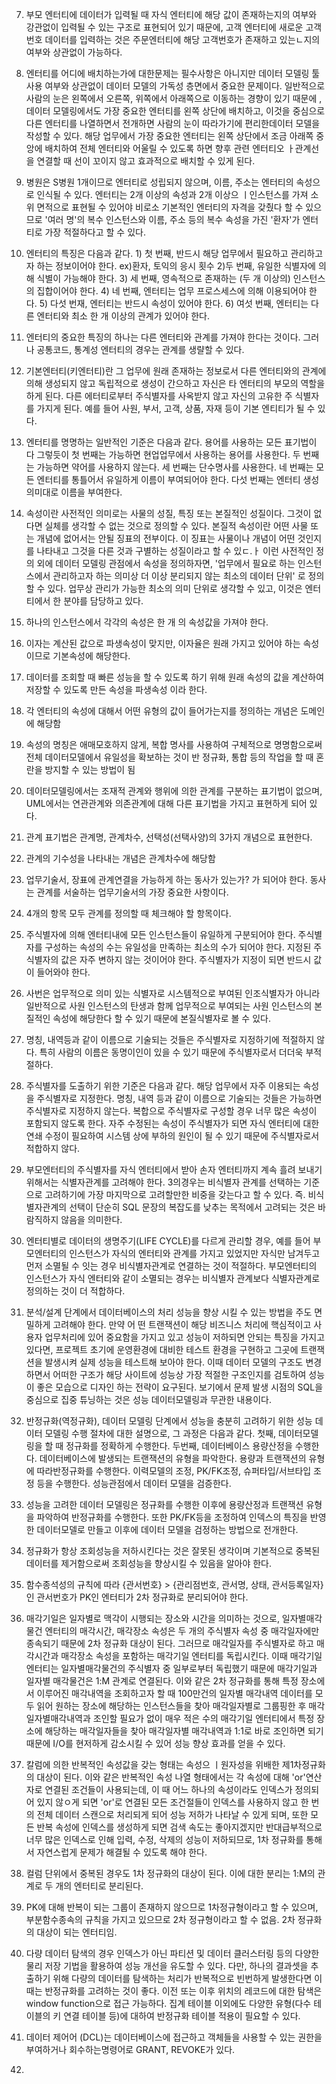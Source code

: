 7. 부모 엔터티에 데이터가 입력될 때 자식 엔터티에 해당 값이 존재하는지의 여부와 강관없이 입력될 수 있는 구조로 표현되어 있기 때문에, 고객 엔터티에 새로운 고객번호 데이터를 입력하는 것은 주문엔터티에 해당 고객번호가 존재하고 있는ㄴ지의 여부와 상관없이 가능하다.
8.  엔터티를 어디에 배치하는가에 대한문제는 필수사항은 아니지만 데이터 모델링 툴 사용 여부와 상관없이 데이터 모델의 가독성 층면에서 중요한 문제이다. 일반적으로 사람의 눈은 왼쪽에서 오른쪽, 위쪽에서 아래쪽으로 이동하는 경향이 있기 때문에 , 데이터 모델링에서도 가장 중요한 엔터티를 왼쪽 상단에 배치하고, 이것을 중심으로 다른 엔터티를 나열하면서 전개하면 사람의 눈이 따라가기에 편리한데이터 모델을 작성할 수 있다. 해당 업무에서 가장 중요한 엔터티는 왼쪽 상단에서 조금 아래쪽 중앙에 배치하여 전체 엔터티와 어울릴 수 있도록 하면 향후 관련 엔터티오 ㅏ관계선을 연결할 때 선이 꼬이지 않고 효과적으로 배치할 수 있게 된다.
9. 병원은 S병원 1개이므로 엔터티로 성립되지 않으며, 이름, 주소는 엔터티의 속성으로 인식될 수 있다. 엔터티는 2개 이상의 속성과 2개 이상으 ㅣ인스턴스를 가져 소위 면적으로 표현될 수 있어야 비로소 기본적인 엔터티의 자격을 갖췄다 할 수 있으므로 '여러 명'의 복수 인스턴스와 이름, 주소 등의 복수 속성을 가진 '환자'가 엔터티로 가장 적절하다고 할 수 있다.
10. 엔터티의 특징은 다음과 같다. 1) 첫 번째, 반드시 해당 업무에서 필요하고 관리하고자 하는 정보이어야 한다. ex)환자, 토익의 응시 횟수 2)두 번째, 유일한 식별자에 의해 식별이 가능해야 한다. 3) 세 번째, 영속적으로 존재하는 (두 개 이상의) 인스턴스의 집합이어야 한다. 4) 네 번째, 엔터티는 업무 프로스세스에 의해 이용되어야 한다. 5) 다섯 번재, 엔터티는 반드시 속성이 있어야 한다. 6) 여섯 번째, 엔터티는 다른 엔터티와 최소 한 개 이상의 관계가 있어야 한다.
11. 엔터티의 중요한 특징의 하나는 다른 엔터티와 관계를 가져야 한다는 것이다. 그러나 공통코드, 통계성 엔터티의 경우는 관계를 생랼할 수 있다.
12. 기본엔터티(키엔터티)란 그 업무에 원래 존재하는 정보로서 다른 엔터티와의 관계에 의해 생성되지 않고 독립적으로 생성이 간으하고 자신은 타 엔터티의 부모의 역할을 하게 된다. 다른 에터티로부터 주식별자를 사옥받지 않고 자신의 고유한 주 식별자를 가지게 된다. 예를 들어 사원, 부서, 고객, 상품, 자재 등이 기본 엔티티가 될 수 있다.
13. 엔터티를 명명하는 일반적인 기준은 다음과 같다. 용어를 사용하는 모든 표기법이 다 그렇듯이 첫 번째는 가능하면 현업업무에서 사용하는 용어를 사용한다. 두 번째는 가능하면 약어를 사용하지 않는다. 세 번째는 단수명사를 사용한다. 네 번째는 모든 엔터티를 통틀어서 유일하게 이름이 부여되어야 한다. 다섯 번째는 엔터티 생성의미대로 이름을 부여한다.
14. 속성이란 사전적인 의미로는 사물의 성질, 특징 또는 본질적인 성질이다. 그것이 없다면 실체를 생각할 수 없는 것으로 정의할 수 있다. 본질적 속성이란 어떤 사물 또는 개념에 없어서는 안될 징표의 전부이다. 이 징표는 사물이나 개념이 어떤 것인지를 나타내고 그것을 다른 것과 구별하는 성질이라고 할 수 있ㄷ.ㅏ 이런 사전적인 정의 외에 데이터 모델링 관점에서 속성을 정의하자면, '업무에서 필요로 하는 인스턴스에서 관리하고자 하는 의미상 더 이상 분리되지 않는 최소의 데이터 단위' 로 정의할 수 있다. 업무상 관리가 가능한 최소의 의미 단위로 생각할 수 있고, 이것은 엔터티에서 한 분야를 담당하고 있다.
15. 하나의 인스턴스에서 각각의 속성은 한 개 의 속성값을 가져야 한다.
16. 이자는 계산된 값으로 파생속성이 맞지만, 이자율은 원래 가지고 있어야 하는 속성이므로 기본속성에 해당한다.
17. 데이터를 조회할 때 빠른 성능을 할 수 있도록 하기 위해 원래 속성의 값을 계산하여 저장할 수 있도록 만든 속성을 파생속성 이라 한다.
18. 각 엔터티의 속성에 대해서 어떤 유형의 값이 들어가는지를 정의하는 개념은 도메인에 해당함
19. 속성의 명칭은 애매모호하지 않게, 복합 명사를 사용하여 구체적으로 명명함으로써 전체 데이터모델에서 유일성을 확보하는 것이 반 정규화, 통합 등의 작업을 할 때 혼란을 방지할 수 있는 방법이 됨
20. 데이터모델링에서는 조재적 관계와 행위에 의한 관계를 구분하는 표기법이 없으며, UML에서는 연관관계와 의존관계에 대해 다른 표기법을 가지고 표현하게 되어 있다.
21. 관계 표기법은 관계명, 관계차수, 선택성(선택사양)의 3가지 개념으로 표현한다.
22. 관계의 기수성을 나타내는 개념은 관계차수에 해당함
23. 업무기술서, 장표에 관계연결을 가능하게 하는 동사가 있는가? 가 되어야 한다. 동사는 관계를 서술하는 업무기술서의 가장 중요한 사항이다.
24. 4개의 항목 모두 관계를 정의할 때 체크해야 할 항목이다.
25. 주식별자에 의해 엔터티내에 모든 인스턴스들이 유일하게 구분되어야 한다. 주식별자를 구성하는 속성의 수는 유일성을 만족하는 최소의 수가 되어야 한다. 지정된 주식별자의 값은 자주 변하지 않는 것이어야 한다. 주식별자가 지정이 되면 반드시 값이 들어와야 한다.
26. 사번은 업무적으로 의미 있는 식별자로 시스템적으로 부여된 인조식별자가 아니라 일반적으로 사원 인스턴스의 탄생과 함께 업무적으로 부여되는 사원 인스턴스의 본질적인 속성에 해당한다 할 수 있기 때문에 본질식별자로 볼 수 있다.
27. 명칭, 내역등과 같이 이름으로 기술되는 것들은 주식별자로 지정하기에 적절하지 않다. 특히 사람의 이름은 동명이인이 있을 수 있기 때문에 주식별자로서 더더욱 부적절하다.
28. 주식별자를 도출하기 위한 기준은 다음과 같다. 해당 업무에서 자주 이용되는 속성을 주식별자로 지정한다. 명칭, 내역 등과 같이 이름으로 기술되는 것들은 가능하면 주식별자로 지정하지 않는다. 복합으로 주식별자로 구성할 경우 너무 많은 속성이 포함되지 않도록 한다. 자주 수정된는 속성이 주식별자가 되면 자식 엔터티에 대한 연쇄 수정이 필요하여 시스템 상에 부하의 원인이 될 수 있기 때문에 주식별자로서 적합하지 않다.
29. 부모엔터티의 주식별자를 자식 엔터티에서 받아 손자 엔터티까지 계속 흘려 보내기 위해서는 식별자관계를 고려해야 한다. 3의경우는 비식별자 관계를 선택하는 기준으로 고려하기에 가장 마지막으로 고려할만한 비중을 갖는다고 할 수 있다. 즉. 비식별자관계의 선택이 단순히 SQL 문장의 복잡도를 낮추는 목적에서 고려되는 것은 바람직하지 않음을 의미한다.
30. 엔터티별로 데이터의 생명주기(LIFE CYCLE)를 다르게 관리할 경우, 예를 들어 부모엔터티의 인스턴스가 자식의 엔터티와 관계를 가지고 있었지만 자식만 남겨두고 먼저 소멸될 수 잇는 경우 비식별자관계로 연결하는 것이 적절하다. 부모엔터티의 인스턴스가 자식 엔터티와 같이 소멸되는 경우는 비식별자 관계보다 식별자관계로 정의하는 것이 더 적합하다.
31. 분석/설계 단계에서 데이터베이스의 처리 성능을 향상 시킬 수 있는 방법을 주도 면밀하게 고려해야 한다. 만약 어 떤 트랜잭션이 해당 비즈니스 처리에 핵심적이고 사용자 업무처리에 있어 중요함을 가지고 있고 성능이 저하되면 안되는 특징을 가지고 있다면, 프로젝트 초기에 운영환경에 대비한 테스트 환경을 구현하고 그곳에 트랜잭션을 발생시켜 실제 성능을 테스트해 보아야 한다. 이때 데이터 모델의 구조도 변경하면서 어떠한 구조가 해당 사이트에 성능상 가장 적절한 구조인지를 검토하여 성능이 좋은 모습으로 디자인 하는 전략이 요구된다. 보기에서 문제 발생 시점의 SQL을 중심으로 집중 튜닝하는 것은 성능 데이터모델링과 무관한 내용이다.
32. 반정규화(역정규화), 데이터 모델링 단계에서 성능을 충분히 고려하기 위한 성능 데이터 모델링 수행 절차에 대한 설명으로, 그 과정은 다음과 같다. 첫째, 데이터모델링을 할 때 정규화를 정확하게 수행한다. 두번째, 데이터베이스 용량산정을 수행한다. 데이터베이스에 발생되는 트랜잭션의 유형을 파악한다. 용량과 트랜잭션의 유형에 따라반정규화를 수행한다. 이력모델의 조정, PK/FK조정, 슈퍼타입/서브타입 조정 등을 수행한다. 성능관점에서 데이터 모델을 검증한다.
33. 성능을 고려한 데이터 모델링은 정규화를 수행한 이후에 용량산정과 트랜잭션 유형을 파악하여 반정규화를 수행한다. 또한 PK/FK등을 조정하여 인덱스의 특징을 반영한 데이터모델로 만들고 이후에 데이터 모델을 검정하는 방법으로 전개한다.
34. 정규화가 항상 조회성능을 저하시킨다는 것은 잘못된 생각이며 기본적으로 중복된 데이터를 제거함으로써 조회성능을 향상시킬 수 있음을 알아야 한다.
35. 함수종석성의 규칙에 따라 {관서번호} > {관리점번호, 관서명, 상태, 관서등록일자}인 관서번호가 PK인 엔터티가 2차 정규화로 분리되어야 한다.
36. 매각기일은 일자별로 맥각이 시행되는 장소와 시간을 의미하는 것으로, 일자별매각물건 엔터티의 매각시간, 매각장소 속성은 두 개의 주식별자 속성 중 매각일자에만 종속되기 때문에 2차 정규화 대상이 된다. 그러므로 매각일자를 주식별자로 하고 매각시간과 매각장소 속성을 포함하는 매각기일 엔터티를 독립시킨다. 이때 매각기일 엔터티는 일자별매각물건의 주식별자 중 일부로부터 독립했기 때문에 매각기일과 일자별 매각물건은 1:M 관계로 연결된다. 이와 같은 2차 정규화를 통해 특정 장소에서 이루어진 매각내역을 조회하고자 할 때 100만건의 일자별 매각내역 데이터를 모두 읽어 원하는 장소에 해당하는 인스턴스들을 찾아 매각일자별로 그룹핑한 후 매각일자별매각내역과 조인할 필요가 없이 매우 적은 수의 매각기일 엔터티에서 특정 장소에 해당하는 매각일자들을 찾아 매각일자별 매각내역과 1:1로 바로 조인하면 되기 때문에 I/O를 현저하게 감소시킬 수 있어 성능 향상 효과를 얻을 수 있다.
37. 칼럼에 의한 반복적인 속성값을 갖는 형태는 속성으 ㅣ원자성을 위배한 제1차정규화의 대상이 된다. 이와 같은 반복적인 속성 나열 형태에서는 각 속성에 대해 'or'연산자로 연결된 조건들이 사용되는데, 이 때 어느 하나의 속성이라도 인덱스가 정의되어 있지 않ㅇ게 되면 'or'로 연결된 모든 조건절들이 인덱스를 사용하지 않고 한 번의 전체 데이터 스캔으로 처리되게 되어 성능 저하가 나타날 수 있게 되며, 또한 모든 반복 속성에 인덱스를 생성하게 되면 검색 속도는 좋아지겠지만 반대급부적으로 너무 많은 인덱스로 인해 입력, 수정, 삭제의 성능이 저하되므로, 1차 정규화를 통해서 자연스럽게 문제가 해결될 수 있도록 해야 한다.
38. 컬럼 단위에서 중복된 경우도 1차 정규화의 대상이 된다. 이에 대한 분리는 1:M의 관계로 두 개의 엔터티로 분리된다.
39. PK에 대해 반복이 되는 그룹이 존재하지 않으므로 1차정규형이라고 할 수 있으며, 부분함수종속의 규칙을 가지고 있으므로 2차 정규형이라고 할 수 없음. 2차 정규화의 대상이 되는 엔터티임.
40. 다량 데이터 탐색의 경우 인덱스가 아닌 파티션 및 데이터 클러스터링 등의 다양한 물리 저장 기법을 활용하여 성능 개선을 유도할 수 있다. 다만, 하나의 결과셋을 추출하기 위해 다량의 데이터를 탐색하는 처리가 반복적으로 빈번하게 발생한다면 이때는 반정규화를 고려하는 것이 좋다. 이전 또는 이후 위치의 레코드에 대한 탐색은 window function으로 접근 가능하다. 집계 테이블 이외에도 다양한 유형(다수 테이블의 키 연결 테이블 등)에 대하여 반정규화 테이블 적용이 필요할 수 있다.

1. 데이터 제어어 (DCL)는 데이터베이스에 접근하고 객체들을 사용할 수 있는 권한을 부여하거나 회수하는명령어로 GRANT, REVOKE가 있다.
2. 